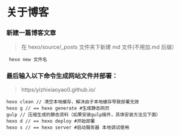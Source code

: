 # 关于博客

### 新建一篇博客文章

> 在 hexo/source/\_posts 文件夹下新建 md 文件(不用加.md 后缀）

```
 hexo new 文件名
```

### 最后输入以下命令生成网站文件并部署：

> https/yizhixiaoyao0.github.io/

```
hexo clean // 清空本地缓存，解决由于本地缓存导致部署无效
hexo g // == hexo generate #生成静态网页
gulp // 压缩生成的静态资料（如果安装gulp插件，具体安装方法见下面）
hexo d // == hexo deploy #开始部署
hexo s // == hexo server #启动服务器 本地调试使用
```
